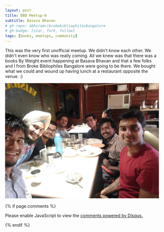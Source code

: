 ```yaml
---
layout: post
title: BBB Meetup-0 
subtitle: Basava Bhavan
# gh-repo: abhiramr/brokebibliophilesbangalore
# gh-badge: [star, fork, follow]
tags: [books, meetups, community]
---
```


This was the very first unofficial meetup. We didn't know each other. We didn't even know who was really coming. All we knew was that there was a books By Weight event happening at Basava Bhavan and that a few folks and I from Broke Bibliophiles Bangalore were going to be there. We bought what we could and wound up having lunch at a restaurant opposite the venue. :)


![Group](../img/BBB/BBB_0_02_25_2017.jpg)

{% if page.comments %}
<div id="disqus_thread"></div>
<script>

/**
*  RECOMMENDED CONFIGURATION VARIABLES: EDIT AND UNCOMMENT THE SECTION BELOW TO INSERT DYNAMIC VALUES FROM YOUR PLATFORM OR CMS.
*  LEARN WHY DEFINING THESE VARIABLES IS IMPORTANT: https://disqus.com/admin/universalcode/#configuration-variables*/
/*
var disqus_config = function () {
this.page.url = brokebibliophilesbangalore.github.io/2017-02-25-BBB-Meetup-0;
  // Replace PAGE_URL with your page's canonical URL variable
this.page.identifier = 2017-02-25-BBB-Meetup-0; 
// Replace PAGE_IDENTIFIER with your page's unique identifier variable
};
*/
(function() { // DON'T EDIT BELOW THIS LINE
var d = document, s = d.createElement('script');
s.src = 'https://brokebibliophilesbangalore.disqus.com/embed.js';
s.setAttribute('data-timestamp', +new Date());
(d.head || d.body).appendChild(s);
})();
</script>
<noscript>Please enable JavaScript to view the <a href="https://disqus.com/?ref_noscript">comments powered by Disqus.</a></noscript>
                            
{% endif %}